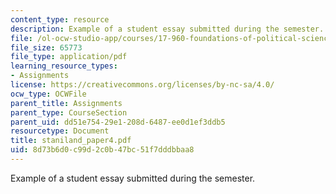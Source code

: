 ```yaml
---
content_type: resource
description: Example of a student essay submitted during the semester.
file: /ol-ocw-studio-app/courses/17-960-foundations-of-political-science-fall-2004/8d73b6d0c99d2c0b47bc51f7dddbbaa8_staniland_paper4.pdf
file_size: 65773
file_type: application/pdf
learning_resource_types:
- Assignments
license: https://creativecommons.org/licenses/by-nc-sa/4.0/
ocw_type: OCWFile
parent_title: Assignments
parent_type: CourseSection
parent_uid: dd51e754-29e1-208d-6487-ee0d1ef3ddb5
resourcetype: Document
title: staniland_paper4.pdf
uid: 8d73b6d0-c99d-2c0b-47bc-51f7dddbbaa8
---
```

Example of a student essay submitted during the semester.